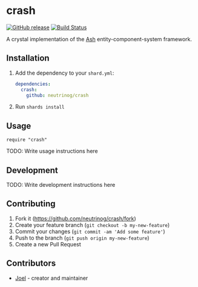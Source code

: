 # crash
[![GitHub release](https://img.shields.io/github/release/neutrinog/crash.svg)](https://github.com/neutrinog/crash/releases)
[![Build Status](https://travis-ci.org/neutrinog/crash.svg?branch=master)](https://travis-ci.org/neutrinog/crash)

A crystal implementation of the [Ash](https://github.com/richardlord/Ash) entity-component-system framework.

## Installation

1. Add the dependency to your `shard.yml`:

   ```yaml
   dependencies:
     crash:
       github: neutrinog/crash
   ```

2. Run `shards install`

## Usage

```crystal
require "crash"
```

TODO: Write usage instructions here

## Development

TODO: Write development instructions here

## Contributing

1. Fork it (<https://github.com/neutrinog/crash/fork>)
2. Create your feature branch (`git checkout -b my-new-feature`)
3. Commit your changes (`git commit -am 'Add some feature'`)
4. Push to the branch (`git push origin my-new-feature`)
5. Create a new Pull Request

## Contributors

- [Joel](https://github.com/neutrinog) - creator and maintainer
